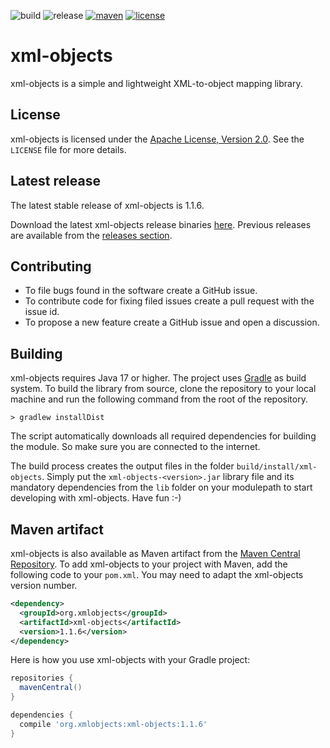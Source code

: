 ![build](https://img.shields.io/github/actions/workflow/status/xmlobjects/xml-objects/xml-objects-build.yml?logo=Gradle)
![release](https://img.shields.io/github/v/release/xmlobjects/xml-objects?display_name=tag)
[![maven](https://maven-badges.herokuapp.com/maven-central/org.xmlobjects/xml-objects/badge.svg)](https://maven-badges.herokuapp.com/maven-central/org.xmlobjects/xml-objects)
[![license](https://img.shields.io/badge/license-Apache_2.0-blue.svg)](https://opensource.org/licenses/Apache-2.0)

# xml-objects
xml-objects is a simple and lightweight XML-to-object mapping library.

## License
xml-objects is licensed under the [Apache License, Version 2.0](http://www.apache.org/licenses/LICENSE-2.0).
See the `LICENSE` file for more details.

## Latest release
The latest stable release of xml-objects is 1.1.6.

Download the latest xml-objects release binaries [here](https://github.com/xmlobjects/xml-objects/releases/latest).
Previous releases are available from the [releases section](https://github.com/xmlobjects/xml-objects/releases).

## Contributing
* To file bugs found in the software create a GitHub issue.
* To contribute code for fixing filed issues create a pull request with the issue id.
* To propose a new feature create a GitHub issue and open a discussion.

## Building
xml-objects requires Java 17 or higher. The project uses [Gradle](https://gradle.org/) as build system. To build the
library from source, clone the repository to your local machine and run the following command from the root of the
repository.

    > gradlew installDist

The script automatically downloads all required dependencies for building the module. So make sure you are connected
to the internet.

The build process creates the output files in the folder `build/install/xml-objects`. Simply put the
`xml-objects-<version>.jar` library file and its mandatory dependencies from the `lib` folder on your modulepath to
start developing with xml-objects. Have fun :-)

## Maven artifact
xml-objects is also available as Maven artifact from the
[Maven Central Repository](https://search.maven.org/artifact/org.xmlobjects/xml-objects). To add xml-objects to your
project with Maven, add the following code to your `pom.xml`. You may need to adapt the xml-objects version number.

```xml
<dependency>
  <groupId>org.xmlobjects</groupId>
  <artifactId>xml-objects</artifactId>
  <version>1.1.6</version>
</dependency>
```

Here is how you use xml-objects with your Gradle project:

```gradle
repositories {
  mavenCentral()
}

dependencies {
  compile 'org.xmlobjects:xml-objects:1.1.6'
}
```
